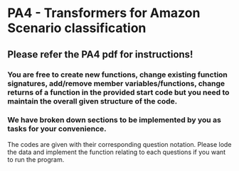 # PA4 - Transformers for Amazon Scenario classification

## Please refer the PA4 pdf for instructions!

### You are free to create new functions, change existing function signatures, add/remove member variables/functions, change returns of a function in the provided start code but you need to maintain the overall given structure of the code.

### We have broken down sections to be implemented by you as tasks for your convenience.

The codes are given with their corresponding question notation. Please lode the data and implement the function relating to each questions if you want to run the program.
